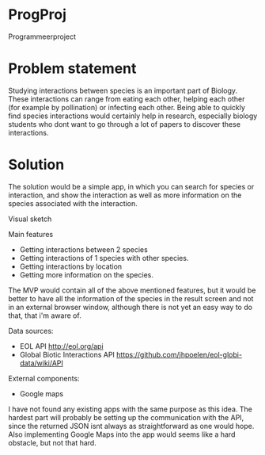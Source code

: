 # ProgProj
Programmeerproject

# Problem statement
Studying interactions between species is an important part of Biology. These interactions can range from eating each other, helping each other (for example by pollination) or infecting each other.
Being able to quickly find species interactions would certainly help in research, especially biology students who dont want to go through a lot of papers to discover these interactions.

# Solution
The solution would be a simple app, in which you can search for species or interaction, and show the interaction as well as more information on the species associated with the interaction.

Visual sketch

Main features
- Getting interactions between 2 species
- Getting interactions of 1 species with other species.
- Getting interactions by location
- Getting more information on the species.

The MVP would contain all of the above mentioned features, but it would be better to have all the information of the species in the result screen and not in an external browser window, although there is not yet an easy way to do that, that i'm aware of.

Data sources:
- EOL API http://eol.org/api
- Global Biotic Interactions API https://github.com/jhpoelen/eol-globi-data/wiki/API

External components:
- Google maps

I have not found any existing apps with the same purpose as this idea.
The hardest part will probably be setting up the communication with the API, since the returned JSON isnt always as straightforward as one would hope. Also implementing Google Maps into the app would seems like a hard obstacle, but not that hard.
